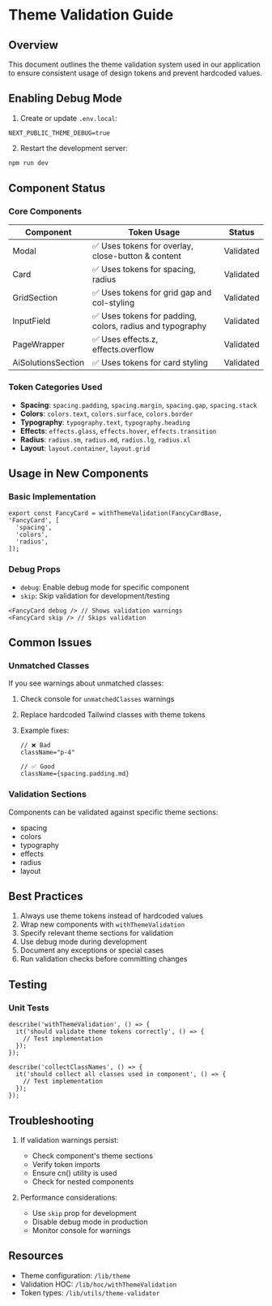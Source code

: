 # Theme Validation Guide

## Overview

This document outlines the theme validation system used in our application to ensure consistent usage of design tokens and prevent hardcoded values.

## Enabling Debug Mode

1. Create or update `.env.local`:

```env
NEXT_PUBLIC_THEME_DEBUG=true
```

2. Restart the development server:

```bash
npm run dev
```

## Component Status

### Core Components

| Component          | Token Usage                                               | Status    |
| ------------------ | --------------------------------------------------------- | --------- |
| Modal              | ✅ Uses tokens for overlay, close-button & content        | Validated |
| Card               | ✅ Uses tokens for spacing, radius                        | Validated |
| GridSection        | ✅ Uses tokens for grid gap and col-styling               | Validated |
| InputField         | ✅ Uses tokens for padding, colors, radius and typography | Validated |
| PageWrapper        | ✅ Uses effects.z, effects.overflow                       | Validated |
| AiSolutionsSection | ✅ Uses tokens for card styling                           | Validated |

### Token Categories Used

- **Spacing**: `spacing.padding`, `spacing.margin`, `spacing.gap`, `spacing.stack`
- **Colors**: `colors.text`, `colors.surface`, `colors.border`
- **Typography**: `typography.text`, `typography.heading`
- **Effects**: `effects.glass`, `effects.hover`, `effects.transition`
- **Radius**: `radius.sm`, `radius.md`, `radius.lg`, `radius.xl`
- **Layout**: `layout.container`, `layout.grid`

## Usage in New Components

### Basic Implementation

```tsx
export const FancyCard = withThemeValidation(FancyCardBase, 'FancyCard', [
  'spacing',
  'colors',
  'radius',
]);
```

### Debug Props

- `debug`: Enable debug mode for specific component
- `skip`: Skip validation for development/testing

```tsx
<FancyCard debug /> // Shows validation warnings
<FancyCard skip /> // Skips validation
```

## Common Issues

### Unmatched Classes

If you see warnings about unmatched classes:

1. Check console for `unmatchedClasses` warnings
2. Replace hardcoded Tailwind classes with theme tokens
3. Example fixes:

   ```tsx
   // ❌ Bad
   className="p-4"

   // ✅ Good
   className={spacing.padding.md}
   ```

### Validation Sections

Components can be validated against specific theme sections:

- spacing
- colors
- typography
- effects
- radius
- layout

## Best Practices

1. Always use theme tokens instead of hardcoded values
2. Wrap new components with `withThemeValidation`
3. Specify relevant theme sections for validation
4. Use debug mode during development
5. Document any exceptions or special cases
6. Run validation checks before committing changes

## Testing

### Unit Tests

```tsx
describe('withThemeValidation', () => {
  it('should validate theme tokens correctly', () => {
    // Test implementation
  });
});

describe('collectClassNames', () => {
  it('should collect all classes used in component', () => {
    // Test implementation
  });
});
```

## Troubleshooting

1. If validation warnings persist:

   - Check component's theme sections
   - Verify token imports
   - Ensure cn() utility is used
   - Check for nested components

2. Performance considerations:
   - Use `skip` prop for development
   - Disable debug mode in production
   - Monitor console for warnings

## Resources

- Theme configuration: `/lib/theme`
- Validation HOC: `/lib/hoc/withThemeValidation`
- Token types: `/lib/utils/theme-validator`
